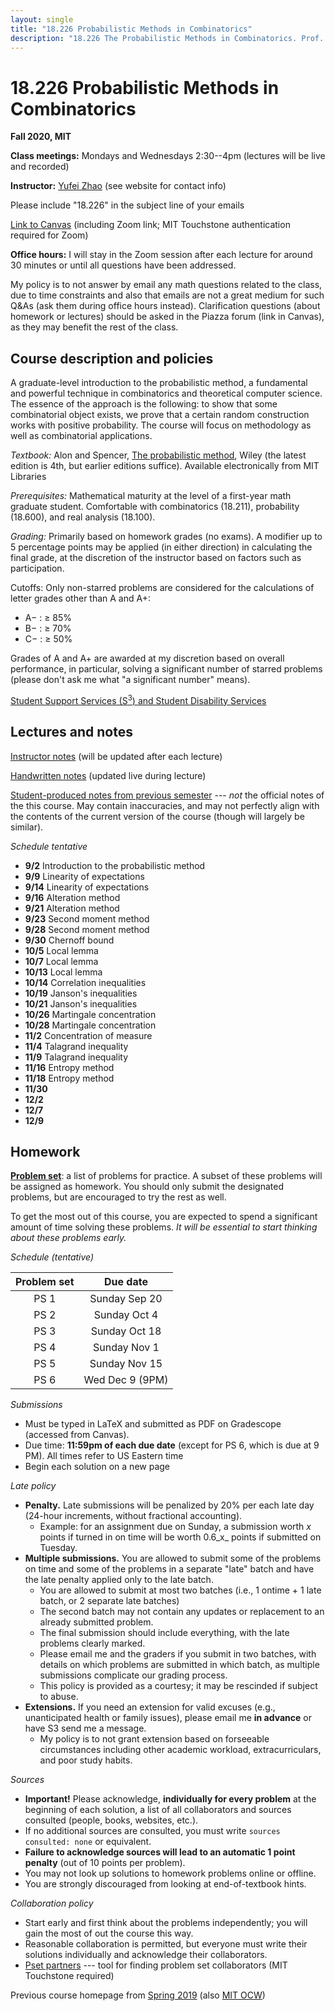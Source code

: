 ```yaml
---
layout: single
title: "18.226 Probabilistic Methods in Combinatorics"
description: "18.226 The Probabilistic Methods in Combinatorics. Prof. Yufei Zhao"
---
```


# 18.226 Probabilistic Methods in Combinatorics	

**Fall 2020, MIT**

**Class meetings:** Mondays and Wednesdays 2:30--4pm (lectures will be live and recorded)

**Instructor:** [Yufei Zhao](http://yufeizhao.com) (see website for contact info)

Please include "18.226" in the subject line of your emails

[Link to Canvas](https://canvas.mit.edu/courses/3711) (including Zoom link; MIT Touchstone authentication required for Zoom)

**Office hours:**
I will stay in the Zoom session after each lecture for around 30 minutes or until all questions have been addressed.

My policy is to not answer by email any math questions related to the class, due to time constraints and also that emails are not a great medium for such Q&As (ask them during office hours instead). Clarification questions (about homework or lectures) should be asked in the Piazza forum (link in Canvas), as they may benefit the rest of the class.

## Course description and policies

A graduate-level introduction to the probabilistic method, a fundamental and powerful technique in combinatorics and theoretical computer science. The essence of the approach is the following: to show that some combinatorial object exists, we prove that a certain random construction works with positive probability. The course will focus on methodology as well as combinatorial applications.

_Textbook:_ Alon and Spencer, [The probabilistic method](https://www.amazon.com/Probabilistic-Method-Discrete-Mathematics-Optimization/dp/1119061954/ref=dp_ob_title_bk), Wiley (the latest edition is 4th, but earlier editions suffice). Available electronically from MIT Libraries

_Prerequisites:_ Mathematical maturity at the level of a first-year math graduate student.
Comfortable with combinatorics (18.211), probability (18.600), and real analysis (18.100).

_Grading:_ Primarily based on homework grades (no exams). 
A modifier up to 5 percentage points may be applied (in either direction) in calculating the final grade, at the discretion of the instructor based on factors such as participation.

Cutoffs: Only non-starred problems are considered for the calculations of letter grades other than A and A+: 
* A− : ≥ 85%
* B− : ≥ 70%
* C− : ≥ 50%

Grades of A and A+ are awarded at my discretion based on overall performance, in particular, solving a significant number of starred problems (please don't ask me what "a significant number" means).

[Student Support Services (S<sup>3</sup>) and Student Disability Services](s3)

## Lectures and notes

[Instructor notes](notes.pdf) (will be updated after each lecture)

[Handwritten notes](https://www.dropbox.com/sh/iq3mdyavclun6ls/AACuFcJA9hAz9cWHfYABktFca?dl=0) (updated live during lecture)

[Student-produced notes from previous semester](/pm/sp19/pmnotes.pdf) --- _not_ the official notes of the this course. May contain inaccuracies, and may not perfectly align with the contents of the current version of the course (though will largely be similar).

_Schedule tentative_

- **9/2** Introduction to the probabilistic method
- **9/9** Linearity of expectations
- **9/14** Linearity of expectations
- **9/16** Alteration method
- **9/21** Alteration method
- **9/23** Second moment method
- **9/28** Second moment method
- **9/30** Chernoff bound
- **10/5** Local lemma
- **10/7** Local lemma
- **10/13** Local lemma
- **10/14** Correlation inequalities
- **10/19** Janson's inequalities
- **10/21** Janson's inequalities
- **10/26** Martingale concentration
- **10/28** Martingale concentration
- **11/2** Concentration of measure
- **11/4** Talagrand inequality
- **11/9** Talagrand inequality
- **11/16** Entropy method
- **11/18** Entropy method
- **11/30** 
- **12/2** 
- **12/7** 
- **12/9** 



## Homework

**[Problem set](ps.pdf)**: a list of problems for practice. A subset of these problems will be assigned as homework. You should only submit the designated problems, but are encouraged to try the rest as well.

To get the most out of this course, you are expected to spend a significant amount of time solving these problems. 
_It will be essential to start thinking about these problems early._

_Schedule (tentative)_ 

| Problem set | Due date  |
|:---------------:|:-----------:|
| PS 1 | Sunday Sep 20 |
| PS 2 | Sunday Oct 4 |
| PS 3 | Sunday Oct 18 |
| PS 4 | Sunday Nov 1 |
| PS 5 | Sunday Nov 15 |
| PS 6 | Wed Dec 9 (9PM) |

_Submissions_ 
* Must be typed in LaTeX and submitted as PDF on Gradescope (accessed from Canvas).
* Due time: **11:59pm of each due date** (except for PS 6, which is due at 9 PM). All times refer to US Eastern time
* Begin each solution on a new page

_Late policy_ 
* **Penalty.** Late submissions will be penalized by 20% per each late day (24-hour increments, without fractional accounting).
  * Example: for an assignment due on Sunday, a submission worth _x_ points if turned in on time will be worth 0.6_x_ points if submitted on Tuesday.
* **Multiple submissions.** You are allowed to submit some of the problems on time and some of the problems in a separate "late" batch and have the late penalty applied only to the late batch.
   * You are allowed to submit at most two batches (i.e., 1 ontime + 1 late batch, or 2 separate late batches)
   * The second batch may not contain any updates or replacement to an already submitted problem.
   * The final submission should include everything, with the late problems clearly marked.
   * Please email me and the graders if you submit in two batches, with details on which problems are submitted in which batch, as multiple submissions complicate our grading process.
   * This policy is provided as a courtesy; it may be rescinded if subject to abuse.
* **Extensions.** If you need an extension for valid excuses (e.g., unanticipated health or family issues), please email me **in advance** or have S3 send me a message.
  * My policy is to not grant extension based on forseeable circumstances including other academic workload, extracurriculars, and poor study habits.

_Sources_ 

* **Important!** Please acknowledge, **individually for every problem** at the beginning of each solution, a list of all collaborators and sources consulted (people, books, websites, etc.).
* If no additional sources are consulted, you must write `sources consulted: none` or equivalent.
* **Failure to acknowledge sources will lead to an automatic 1 point penalty** (out of 10 points per problem). 
* You may not look up solutions to homework problems online or offline. 
* You are strongly discouraged from looking at end-of-textbook hints.

_Collaboration policy_ 
* Start early and first think about the problems independently; you will gain the most of out the course this way.
* Reasonable collaboration is permitted, but everyone must write their solutions individually and acknowledge their collaborators.
* [Pset partners](https://psetpartners.mit.edu/) --- tool for finding problem set collaborators (MIT Touchstone required)


Previous course homepage from [Spring 2019](sp19/) 
(also [MIT OCW](https://ocw.mit.edu/courses/mathematics/18-218-probabilistic-method-in-combinatorics-spring-2019/))